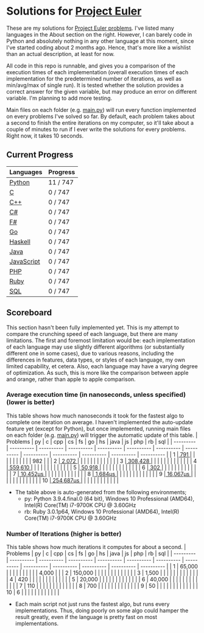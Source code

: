 # Solutions for [Project Euler](https://projecteuler.net/)
These are my solutions for [Project Euler problems](https://projecteuler.net/archives). I've listed many languages in the About section on the right. However, I can barely code in Python and absolutely nothing in any other language at this moment, since I've started coding about 2 months ago. Hence, that's more like a wishlist than an actual description, at least for now.

All code in this repo is runnable, and gives you a comparison of the execution times of each implementation (overall execution times of each implementation for the predetermined number of iterations, as well as min/avg/max of single run). It is tested whether the solution provides a correct answer for the given variable, but may produce an error on different variable. I'm planning to add more testing.

Main files on each folder (e.g. [main.py](https://github.com/lcsm29/project-euler/blob/main/py/main.py)) will run every function implemented on every problems I've solved so far. By default, each problem takes about a second to finish the entire iterations on my computer, so it'll take about a couple of minutes to run if I ever write the solutions for every problems. Right now, it takes 10 seconds.

## Current Progress
| Languages                                                                      |     Progress      |
| ------------------------------------------------------------------------------ | ----------------- |
| [Python](https://github.com/lcsm29/project-euler/tree/main/py)                 |     11 / 747      |
| [C](https://github.com/lcsm29/project-euler/tree/main/c)                       |      0 / 747      |
| [C++](https://github.com/lcsm29/project-euler/tree/main/cpp)                   |      0 / 747      |
| [C#](https://github.com/lcsm29/project-euler/tree/main/cs)                     |      0 / 747      |
| [F#](https://github.com/lcsm29/project-euler/tree/main/fs)                     |      0 / 747      |
| [Go](https://github.com/lcsm29/project-euler/tree/main/go)                     |      0 / 747      |
| [Haskell](https://github.com/lcsm29/project-euler/tree/main/hs)                |      0 / 747      |
| [Java](https://github.com/lcsm29/project-euler/tree/main/java)                 |      0 / 747      |
| [JavaScript](https://github.com/lcsm29/project-euler/tree/main/js)             |      0 / 747      |
| [PHP](https://github.com/lcsm29/project-euler/tree/main/php)                   |      0 / 747      |
| [Ruby](https://github.com/lcsm29/project-euler/tree/main/rb)                   |      0 / 747      |
| [SQL](https://github.com/lcsm29/project-euler/tree/main/sql)                   |      0 / 747      |


## Scoreboard
This section hasn't been fully implemented yet. This is my attempt to compare the crunching speed of each language, but there are many limitations. The first and foremost limitation would be: each implementation of each language may use slightly different algorithms (or substantially different one in some cases), due to various reasons, including the differences in features, data types, or styles of each language, my own limited capability, et cetera. Also, each language may have a varying degree of optimization. As such, this is more like the comparison between apple and orange, rather than apple to apple comparison.

### Average execution time (in nanoseconds, unless specified) (lower is better)
This table shows how much nanoseconds it took for the fastest algo to complete one iteration on average. I haven't implemented the auto-update feature yet (except for Python), but once implemented, running main files on each folder (e.g. [main.py](https://github.com/lcsm29/project-euler/blob/main/py/main.py)) will trigger the automatic update of this table.
| Problems  | py         | c          | cpp        | cs         | fs         | go         | hs         | java       | js         | php        | rb         | sql        |
| --------- | ---------- | ---------- | ---------- | ---------- | ---------- | ---------- | ---------- | ---------- | ---------- | ---------- | ---------- | ---------- |
| 1         |[        791 ](https://github.com/lcsm29/project-euler/blob/main/py/py_0001_multiples_of_3_and_5.py)|            |            |            |            |            |            |            |            |            |        982 |            |
| 2         |[      2,072 ](https://github.com/lcsm29/project-euler/blob/main/py/py_0002_even_fibonacci_numbers.py)|            |            |            |            |            |            |            |            |            |            |            |
| 3         |[    308,428 ](https://github.com/lcsm29/project-euler/blob/main/py/py_0003_largest_prime_factor.py)|            |            |            |            |            |            |            |            |            |            |            |
| 4         |[    559,610 ](https://github.com/lcsm29/project-euler/blob/main/py/py_0004_largest_palindrome_product.py)|            |            |            |            |            |            |            |            |            |            |            |
| 5         |[     50,918 ](https://github.com/lcsm29/project-euler/blob/main/py/py_0005_smallest_multiple.py)|            |            |            |            |            |            |            |            |            |            |            |
| 6         |[        302 ](https://github.com/lcsm29/project-euler/blob/main/py/py_0006_sum_square_difference.py)|            |            |            |            |            |            |            |            |            |            |            |
| 7         |[   10,452μs ](https://github.com/lcsm29/project-euler/blob/main/py/py_0007_10001st_prime.py)|            |            |            |            |            |            |            |            |            |            |            |
| 8         |[    1,684μs ](https://github.com/lcsm29/project-euler/blob/main/py/py_0008_largest_product_in_a_series.py)|            |            |            |            |            |            |            |            |            |            |            |
| 9         |[   16,067μs ](https://github.com/lcsm29/project-euler/blob/main/py/py_0009_special_pythagorean_triplet.py)|            |            |            |            |            |            |            |            |            |            |            |
| 10        |[  254,687μs ](https://github.com/lcsm29/project-euler/blob/main/py/py_0010_summation_of_primes.py)|            |            |            |            |            |            |            |            |            |            |            |
* The table above is auto-generated from the following environments;
  * py: Python 3.9.4.final.0 (64 bit), Windows 10 Professional (AMD64), Intel(R) Core(TM) i7-9700K CPU @ 3.60GHz
  * rb: Ruby 3.0.1p64, Windows 10 Professional (AMD64), Intel(R) Core(TM) i7-9700K CPU @ 3.60GHz

### Number of Iterations (higher is better)
This table shows how much iterations it computes for about a second.
| Problems  | py         | c          | cpp        | cs         | fs         | go         | hs         | java       | js         | php        | rb         | sql        |
| --------- | ---------- | ---------- | ---------- | ---------- | ---------- | ---------- | ---------- | ---------- | ---------- | ---------- | ---------- | ---------- |
| 1         |     65,000 |            |            |            |            |            |            |            |            |            |      4,000 |            |
| 2         |    150,000 |            |            |            |            |            |            |            |            |            |            |            |
| 3         |      1,500 |            |            |            |            |            |            |            |            |            |            |            |
| 4         |        420 |            |            |            |            |            |            |            |            |            |            |            |
| 5         |     20,000 |            |            |            |            |            |            |            |            |            |            |            |
| 6         |     40,000 |            |            |            |            |            |            |            |            |            |            |            |
| 7         |        110 |            |            |            |            |            |            |            |            |            |            |            |
| 8         |        700 |            |            |            |            |            |            |            |            |            |            |            |
| 9         |         50 |            |            |            |            |            |            |            |            |            |            |            |
| 10        |          6 |            |            |            |            |            |            |            |            |            |            |            |
* Each main script not just runs the fastest algo, but runs every implementations. Thus, doing poorly on some algo could hamper the result greatly, even if the language is pretty fast on most implementations.
